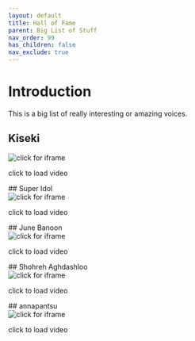 ```yaml
---
layout: default
title: Hall of Fame
parent: Big List of Stuff
nav_order: 99
has_children: false
nav_exclude: true
---
```

# Introduction
This is a big list of really interesting or amazing voices.

## Kiseki
<div id="v-kiseki" onclick="buildiframe_yt('v-kiseki','crS7Cliv75U')" class="yt-thumb imghover">
  <img src="https://img.youtube.com/vi/crS7Cliv75U/0.jpg" alt="click for iframe" class="">
  <p class="imgcenter">click to load video</p>
</div>
## Super Idol
<div id="v-superidol" onclick="buildiframe_yt('v-superidol','Hif-WDuzuTs')" class="yt-thumb imghover">
  <img src="https://img.youtube.com/vi/Hif-WDuzuTs/0.jpg" alt="click for iframe" class="">
  <p class="imgcenter">click to load video</p>
</div>
## June Banoon
<div id="v-hercomes" onclick="buildiframe_yt('v-hercomes','KTlCIwsBQow')" class="yt-thumb imghover">
  <img src="https://img.youtube.com/vi/KTlCIwsBQow/0.jpg" alt="click for iframe" class="">
  <p class="imgcenter">click to load video</p>
</div>
## Shohreh Aghdashloo
<div id="v-shohreh" onclick="buildiframe_yt('v-shohreh','KTlCIwsBQow')" class="yt-thumb imghover">
  <img src="https://img.youtube.com/vi/sG0lTiZHqMA/0.jpg" alt="click for iframe" class="">
  <p class="imgcenter">click to load video</p>
</div>
## annapantsu
<div id="v-annapantsu" onclick="buildiframe_yt('v-annapantsu','buhxqbrY-Do')" class="yt-thumb imghover">
  <img src="https://img.youtube.com/vi/buhxqbrY-Do/0.jpg" alt="click for iframe" class="">
  <p class="imgcenter">click to load video</p>
</div>





<!--  -->
